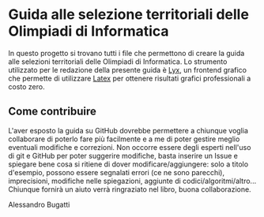 # Guida alle selezione territoriali delle Olimpiadi di Informatica

In questo progetto si trovano tutti i file che permettono di creare la guida alle selezioni territoriali delle Olimpiadi di Informatica. Lo strumento utilizzato per le redazione della presente guida è [Lyx](https://www.lyx.org/), un frontend grafico che permette di utilizzare [Latex](https://www.latex-project.org/) per ottenere risultati grafici professionali a costo zero.

## Come contribuire
L'aver esposto la guida su GitHub dovrebbe permettere a chiunque voglia collaborare di poterlo fare più facilmente e a me di poter gestire meglio eventuali modifiche e correzioni. Non occorre essere degli esperti nell'uso di git e GitHub per poter suggerire modifiche, basta inserire un Issue e spiegare bene cosa si ritiene di dover modificare/aggiungere: solo a titolo d'esempio, possono essere segnalati errori (ce ne sono parecchi), imprecisioni, modifiche nelle spiegazioni, aggiunte di codici/algoritmi/altro...
Chiunque fornirà un aiuto verrà ringraziato nel libro,
buona collaborazione.

Alessandro Bugatti
